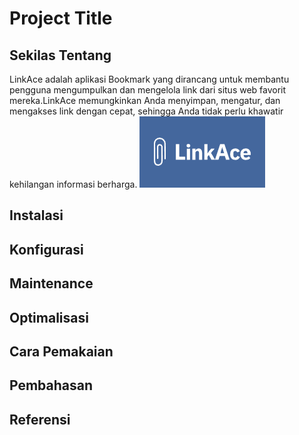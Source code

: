 # Project Title
## Sekilas Tentang
LinkAce adalah aplikasi Bookmark yang dirancang untuk membantu pengguna mengumpulkan dan mengelola link dari situs web favorit mereka.LinkAce memungkinkan Anda menyimpan, mengatur, dan mengakses link dengan cepat, sehingga Anda tidak perlu khawatir kehilangan informasi berharga.
![Logo](./images/logo.png)
## Instalasi
## Konfigurasi
## Maintenance
## Optimalisasi
## Cara Pemakaian
## Pembahasan
## Referensi
